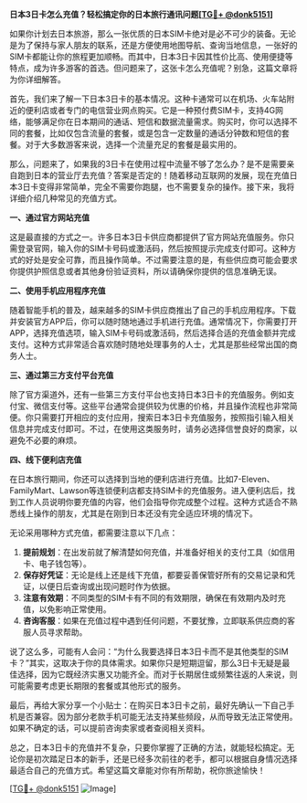 **日本3日卡怎么充值？轻松搞定你的日本旅行通讯问题[[TG💪+ @donk5151](https://t.me/s/donk5151)]**

如果你计划去日本旅游，那么一张优质的日本SIM卡绝对是必不可少的装备。无论是为了保持与家人朋友的联系，还是方便使用地图导航、查询当地信息，一张好的SIM卡都能让你的旅程更加顺畅。而其中，日本3日卡因其性价比高、使用便捷等特点，成为许多游客的首选。但问题来了，这张卡怎么充值呢？别急，这篇文章将为你详细解答。

首先，我们来了解一下日本3日卡的基本情况。这种卡通常可以在机场、火车站附近的便利店或者专门的电信营业网点购买。它是一种预付费SIM卡，支持4G网络，能够满足你在日本期间的通话、短信和数据流量需求。购买时，你可以选择不同的套餐，比如仅包含流量的套餐，或是包含一定数量的通话分钟数和短信的套餐。对于大多数游客来说，选择一个流量充足的套餐是最实用的。

那么，问题来了，如果我的3日卡在使用过程中流量不够了怎么办？是不是需要亲自跑到日本的营业厅去充值？答案是否定的！随着移动互联网的发展，现在充值日本3日卡变得非常简单，完全不需要你跑腿，也不需要复杂的操作。接下来，我将详细介绍几种常见的充值方式。

**一、通过官方网站充值**

这是最直接的方式之一。许多日本3日卡供应商都提供了官方网站充值服务。你只需登录官网，输入你的SIM卡号码或激活码，然后按照提示完成支付即可。这种方式的好处是安全可靠，而且操作简单。不过需要注意的是，有些供应商可能会要求你提供护照信息或者其他身份验证资料，所以请确保你提供的信息准确无误。

**二、使用手机应用程序充值**

随着智能手机的普及，越来越多的SIM卡供应商推出了自己的手机应用程序。下载并安装官方APP后，你可以随时随地通过手机进行充值。通常情况下，你需要打开APP，选择充值选项，输入SIM卡号码或激活码，然后选择合适的充值金额并完成支付。这种方式非常适合喜欢随时随地处理事务的人士，尤其是那些经常出国的商务人士。

**三、通过第三方支付平台充值**

除了官方渠道外，还有一些第三方支付平台也支持日本3日卡的充值服务。例如支付宝、微信支付等。这些平台通常会提供较为优惠的价格，并且操作流程也非常简便。你只需要打开相应的支付应用，搜索日本3日卡充值服务，按照指引输入相关信息并完成支付即可。不过，在使用这类服务时，请务必选择信誉良好的商家，以避免不必要的麻烦。

**四、线下便利店充值**

在日本旅行期间，你还可以选择到当地的便利店进行充值。比如7-Eleven、FamilyMart、Lawson等连锁便利店都支持SIM卡的充值服务。进入便利店后，找到工作人员说明你要充值的内容，他们会指导你完成整个过程。这种方式适合不熟悉线上操作的朋友，尤其是在刚到日本还没有完全适应环境的情况下。

无论采用哪种方式充值，都需要注意以下几点：

1. **提前规划**：在出发前就了解清楚如何充值，并准备好相关的支付工具（如信用卡、电子钱包等）。
2. **保存好凭证**：无论是线上还是线下充值，都要妥善保管好所有的交易记录和凭证，以便日后查询或出现问题时作为依据。
3. **注意有效期**：不同类型的SIM卡有不同的有效期限，确保在有效期内及时充值，以免影响正常使用。
4. **咨询客服**：如果在充值过程中遇到任何问题，不要犹豫，立即联系供应商的客服人员寻求帮助。

说了这么多，可能有人会问：“为什么我要选择日本3日卡而不是其他类型的SIM卡？”其实，这取决于你的具体需求。如果你只是短期逗留，那么3日卡无疑是最佳选择，因为它既经济实惠又功能齐全。而对于长期居住或频繁往返的人来说，则可能需要考虑更长期限的套餐或其他形式的服务。

最后，再给大家分享一个小贴士：在购买日本3日卡之前，最好先确认一下自己手机是否兼容。因为部分老款手机可能无法支持某些频段，从而导致无法正常使用。如果不确定的话，可以提前咨询卖家或者查阅相关资料。

总之，日本3日卡的充值并不复杂，只要你掌握了正确的方法，就能轻松搞定。无论你是初次踏足日本的新手，还是已经多次前往的老手，都可以根据自身情况选择最适合自己的充值方式。希望这篇文章能对你有所帮助，祝你旅途愉快！

[[TG💪+ @donk5151](https://t.me/s/donk5151) ![Image](https://i.postimg.cc/rwNCRYN7/Snipaste-2025-04-30-17-27-05.png)]